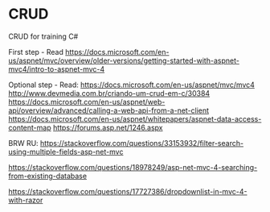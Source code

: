 # CRUD
CRUD for training C#

First step - Read https://docs.microsoft.com/en-us/aspnet/mvc/overview/older-versions/getting-started-with-aspnet-mvc4/intro-to-aspnet-mvc-4

Optional step - Read:
https://docs.microsoft.com/en-us/aspnet/mvc/mvc4
http://www.devmedia.com.br/criando-um-crud-em-c/30384
https://docs.microsoft.com/en-us/aspnet/web-api/overview/advanced/calling-a-web-api-from-a-net-client
https://docs.microsoft.com/en-us/aspnet/whitepapers/aspnet-data-access-content-map
https://forums.asp.net/1246.aspx

BRW RU:
https://stackoverflow.com/questions/33153932/filter-search-using-multiple-fields-asp-net-mvc

https://stackoverflow.com/questions/18978249/asp-net-mvc-4-searching-from-existing-database

https://stackoverflow.com/questions/17727386/dropdownlist-in-mvc-4-with-razor
